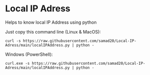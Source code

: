 # Local IP Adress
Helps to know local IP Address using python


  Just copy this command line (Linux & MacOS):
```
curl -s https://raw.githubusercontent.com/samad20/Local-IP-Adress/main/localIPAddress.py | python -
```
  Windows (PowerShell):
```
curl.exe -s https://raw.githubusercontent.com/samad20/Local-IP-Adress/main/localIPAddress.py | python -
```
